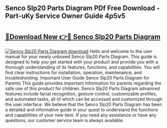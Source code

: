## Senco Slp20 Parts Diagram PDf Free Download - Part-uKy Service Owner Guide 4p5v5

# <h2><a href="http://dflguv.blite.top/?on=Senco+Slp20+Parts+Diagram">🔗Download New 👉🔴 Senco Slp20 Parts Diagram</a></h2>

[![Senco Slp20 Parts Diagram download](https://i.imgur.com/lujVjoI.png)](http://dflguv.blite.top/?on=Senco+Slp20+Parts+Diagram)
Hello and welcome to the user manual for your newly unboxed Senco Slp20 Parts Diagram. This guide is designed to help you get started with your product and provide you with a thorough understanding of its features, functions, and capabilities. You will find clear instructions for installation, operation, maintenance, and troubleshooting. Important User Guide Senco Slp20 Parts Diagram for Parents This guide provides important information for parents regarding the safe use of this product for children. Senco Slp20 Parts Diagram advanced features include facial recognition, gesture control, customizable profiles, and automated tasks, all of which can be accessed and customized through the user interface. We believe that the Senco Slp20 Parts Diagram has been a detailed and informative guide in your quest to understand the functions and capabilities of your new item. If you need any assistance or have any questions, our customer service team is always available.
